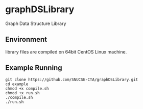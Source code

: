 # graphDSLibrary
Graph Data Structure Library

## Environment
library files are compiled on 64bit CentOS Linux machine.

## Example Running
```
git clone https://github.com/SNUCSE-CTA/graphDSLibrary.git
cd example
chmod +x compile.sh
chmod +x run.sh
./compile.sh
./run.sh
```
